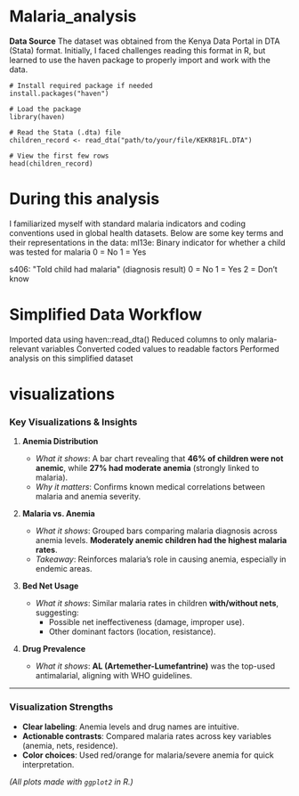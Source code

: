 # Malaria_analysis
**Data Source**
The dataset was obtained from the Kenya Data Portal in DTA (Stata) format. Initially, I faced challenges reading this format in R, but learned to use the haven package to properly import and work with the data.

```
# Install required package if needed
install.packages("haven")

# Load the package
library(haven)

# Read the Stata (.dta) file
children_record <- read_dta("path/to/your/file/KEKR81FL.DTA")

# View the first few rows
head(children_record)
```
# During this analysis
I familiarized myself with standard malaria indicators and coding conventions used in global health datasets. 
Below are some key terms and their representations in the data: 
ml13e: Binary indicator for whether a child was tested for malaria
0 = No
1 = Yes

s406: "Told child had malaria" (diagnosis result)
0 = No
1 = Yes
2 = Don’t know

# Simplified Data Workflow
Imported data using haven::read_dta()
Reduced columns to only malaria-relevant variables
Converted coded values to readable factors
Performed analysis on this simplified dataset

# visualizations
### **Key Visualizations & Insights**  

1. **Anemia Distribution**  
   - *What it shows*: A bar chart revealing that **46% of children were not anemic**, while **27% had moderate anemia** (strongly linked to malaria).  
   - *Why it matters*: Confirms known medical correlations between malaria and anemia severity.  

2. **Malaria vs. Anemia**  
   - *What it shows*: Grouped bars comparing malaria diagnosis across anemia levels. **Moderately anemic children had the highest malaria rates**.  
   - *Takeaway*: Reinforces malaria’s role in causing anemia, especially in endemic areas.  

3. **Bed Net Usage**  
   - *What it shows*: Similar malaria rates in children **with/without nets**, suggesting:  
     - Possible net ineffectiveness (damage, improper use).  
     - Other dominant factors (location, resistance).  

4. **Drug Prevalence**  
   - *What it shows*: **AL (Artemether-Lumefantrine)** was the top-used antimalarial, aligning with WHO guidelines.  

---

### **Visualization Strengths**  
- **Clear labeling**: Anemia levels and drug names are intuitive.  
- **Actionable contrasts**: Compared malaria rates across key variables (anemia, nets, residence).  
- **Color choices**: Used red/orange for malaria/severe anemia for quick interpretation.  
 

*(All plots made with `ggplot2` in R.)*  








